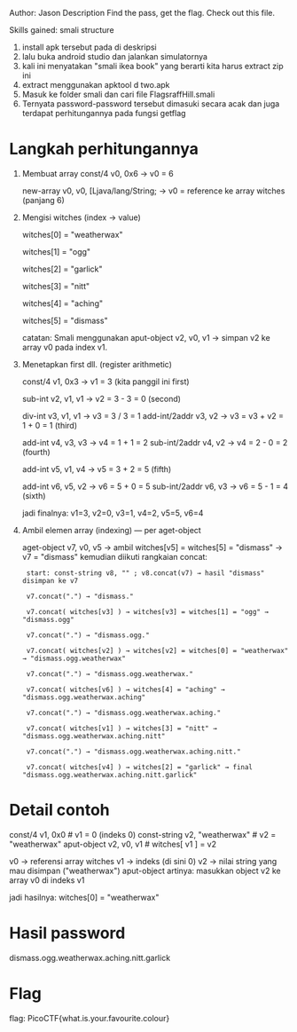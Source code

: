 Author: Jason
Description
Find the pass, get the flag. Check out this file.

Skills gained: smali structure

1. install apk tersebut pada di deskripsi
2. lalu buka android studio dan jalankan simulatornya
3. kali ini menyatakan "smali ikea book" yang berarti kita harus extract zip ini
4. extract menggunakan apktool d two.apk
5. Masuk ke folder smali dan cari file FlagsraffHill.smali
6. Ternyata password-password tersebut dimasuki secara acak dan juga terdapat perhitungannya pada fungsi getflag


# Langkah perhitungannya
1. Membuat array
    const/4 v0, 0x6 → v0 = 6

    new-array v0, v0, [Ljava/lang/String; → v0 = reference ke array witches (panjang 6)

2. Mengisi witches (index → value)

    witches[0] = "weatherwax"

    witches[1] = "ogg"

    witches[2] = "garlick"

    witches[3] = "nitt"

    witches[4] = "aching"

    witches[5] = "dismass"

    catatan: Smali menggunakan aput-object v2, v0, v1 → simpan v2 ke array v0 pada index v1.

3. Menetapkan first dll. (register arithmetic)

    const/4 v1, 0x3 → v1 = 3 (kita panggil ini first)

    sub-int v2, v1, v1 → v2 = 3 - 3 = 0 (second)

    div-int v3, v1, v1 → v3 = 3 / 3 = 1
    add-int/2addr v3, v2 → v3 = v3 + v2 = 1 + 0 = 1 (third)

    add-int v4, v3, v3 → v4 = 1 + 1 = 2
    sub-int/2addr v4, v2 → v4 = 2 - 0 = 2 (fourth)

    add-int v5, v1, v4 → v5 = 3 + 2 = 5 (fifth)

    add-int v6, v5, v2 → v6 = 5 + 0 = 5
    sub-int/2addr v6, v3 → v6 = 5 - 1 = 4 (sixth) 

	jadi finalnya: 
	v1=3, v2=0, v3=1, v4=2, v5=5, v6=4

4. Ambil elemen array (indexing) — per aget-object

    aget-object v7, v0, v5 → ambil witches[v5] = witches[5] = "dismass" → v7 = "dismass"
    kemudian diikuti rangkaian concat:

        start: const-string v8, "" ; v8.concat(v7) → hasil "dismass" disimpan ke v7

        v7.concat(".") → "dismass."

        v7.concat( witches[v3] ) → witches[v3] = witches[1] = "ogg" → "dismass.ogg"

        v7.concat(".") → "dismass.ogg."

        v7.concat( witches[v2] ) → witches[v2] = witches[0] = "weatherwax" → "dismass.ogg.weatherwax"

        v7.concat(".") → "dismass.ogg.weatherwax."

        v7.concat( witches[v6] ) → witches[4] = "aching" → "dismass.ogg.weatherwax.aching"

        v7.concat(".") → "dismass.ogg.weatherwax.aching."

        v7.concat( witches[v1] ) → witches[3] = "nitt" → "dismass.ogg.weatherwax.aching.nitt"

        v7.concat(".") → "dismass.ogg.weatherwax.aching.nitt."

        v7.concat( witches[v4] ) → witches[2] = "garlick" → final "dismass.ogg.weatherwax.aching.nitt.garlick"

# Detail contoh
const/4 v1, 0x0                # v1 = 0 (indeks 0)
const-string v2, "weatherwax"  # v2 = "weatherwax"
aput-object v2, v0, v1         # witches[ v1 ] = v2

v0 → referensi array witches
v1 → indeks (di sini 0)
v2 → nilai string yang mau disimpan ("weatherwax")
aput-object artinya: masukkan object v2 ke array v0 di indeks v1

jadi hasilnya:
witches[0] = "weatherwax"


# Hasil password
dismass.ogg.weatherwax.aching.nitt.garlick


# Flag
flag: PicoCTF{what.is.your.favourite.colour}
